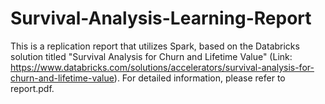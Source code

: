 # Survival-Analysis-Learning-Report
This is a replication report that utilizes Spark, based on the Databricks solution titled "Survival Analysis for Churn and Lifetime Value" (Link: https://www.databricks.com/solutions/accelerators/survival-analysis-for-churn-and-lifetime-value). For detailed information, please refer to report.pdf.
